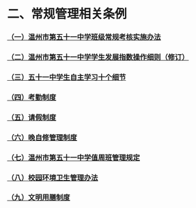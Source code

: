 # 二、常规管理相关条例

### [（一）温州市第五十一中学班级常规考核实施办法](../../../规章制度/文件/二、常规管理相关条例/（一）温州市第五十一中学班级常规考核实施办法.md)

### [（二）温州市第五十一中学学生发展指数操作细则（修订）](../../../规章制度/文件/二、常规管理相关条例/（二）温州市第五十一中学学生发展指数操作细则（修订）.md)

### [（三）五十一中学生自主学习十个细节](../../../规章制度/文件/二、常规管理相关条例/（三）五十一中学生自主学习十个细节.md)

### [（四）考勤制度](../../../规章制度/文件/二、常规管理相关条例/（四）考勤制度.md)

### [（五）请假制度](../../../规章制度/文件/二、常规管理相关条例/（五）请假制度.md)

### [（六）晚自修管理制度](../../../规章制度/文件/二、常规管理相关条例/（六）晚自修管理制度.md)

### [（七）温州市第五十一中学值周班管理规定](../../../规章制度/文件/二、常规管理相关条例/（七）温州市第五十一中学值周班管理规定.md)

### [（八）校园环境卫生管理办法](../../../规章制度/文件/二、常规管理相关条例/（八）校园环境卫生管理办法.md)

### [（九）文明用膳制度](../../../规章制度/文件/二、常规管理相关条例/（九）文明用膳制度.md)
